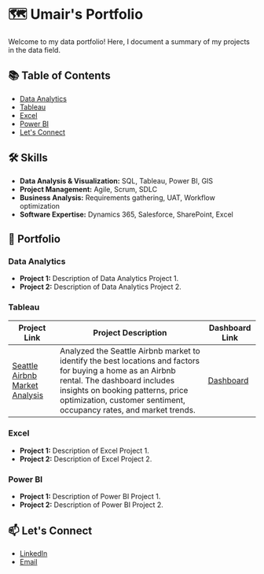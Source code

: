 # 🗺 Umair's Portfolio

Welcome to my data portfolio! Here, I document a summary of my projects in the data field.

## 📚 Table of Contents
- [Data Analytics](#data-analytics)
- [Tableau](#tableau)
- [Excel](#excel)
- [Power BI](#power-bi)
- [Let's Connect](#-lets-connect)

## 🛠️ Skills
- **Data Analysis & Visualization:** SQL, Tableau, Power BI, GIS
- **Project Management:** Agile, Scrum, SDLC
- **Business Analysis:** Requirements gathering, UAT, Workflow optimization
- **Software Expertise:** Dynamics 365, Salesforce, SharePoint, Excel

## 📂 Portfolio

### Data Analytics
- **Project 1:** Description of Data Analytics Project 1.
- **Project 2:** Description of Data Analytics Project 2.

### Tableau
| Project Link | Project Description | Dashboard Link |
|---|---|---|
| [Seattle Airbnb Market Analysis](https://github.com/umairsajjad123/Seattle-Airbnb-Market-Analysis) | Analyzed the Seattle Airbnb market to identify the best locations and factors for buying a home as an Airbnb rental. The dashboard includes insights on booking patterns, price optimization, customer sentiment, occupancy rates, and market trends. | [Dashboard](https://public.tableau.com/app/profile/umair.syed/viz/SeattleAirbnbListingTableauProject/Dashboard) |

### Excel
- **Project 1:** Description of Excel Project 1.
- **Project 2:** Description of Excel Project 2.

### Power BI
- **Project 1:** Description of Power BI Project 1.
- **Project 2:** Description of Power BI Project 2.

## 📫 Let's Connect
- [LinkedIn](https://www.linkedin.com/in/theumairsyed/)
- [Email](mailto:umairsajjad123@gmail.com)

